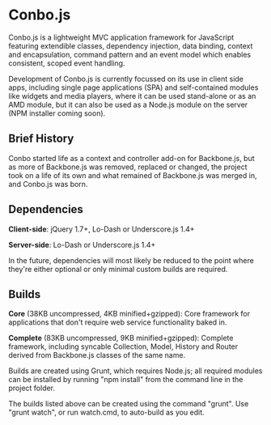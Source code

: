 Conbo.js
========

Conbo.js is a lightweight MVC application framework for JavaScript featuring extendible classes, dependency injection, data binding, context and encapsulation, command pattern and an event model which enables consistent, scoped event handling.

Development of Conbo.js is currently focussed on its use in client side apps, including single page applications (SPA) and self-contained modules like widgets and media players, where it can be used stand-alone or as an AMD module, but it can also be used as a Node.js module on the server (NPM installer coming soon).

Brief History
-------------

Conbo started life as a context and controller add-on for Backbone.js, but as more of Backbone.js was removed, replaced or changed, the project took on a life of its own and what remained of Backbone.js was merged in, and Conbo.js was born.

Dependencies
------------

**Client-side**: jQuery 1.7+, Lo-Dash or Underscore.js 1.4+

**Server-side**: Lo-Dash or Underscore.js 1.4+

In the future, dependencies will most likely be reduced to the point where they're either optional or only minimal custom builds are required.

Builds
------

**Core** (38KB uncompressed, 4KB minified+gzipped): Core framework for applications that don't require web service functionality baked in.

**Complete** (83KB uncompressed, 9KB minified+gzipped): Complete framework, including syncable Collection, Model, History and Router derived from Backbone.js classes of the same name.

Builds are created using Grunt, which requires Node.js; all required modules can be installed by running "npm install" from the command line in the project folder.

The builds listed above can be created using the command "grunt". Use "grunt watch", or run watch.cmd, to auto-build as you edit.
